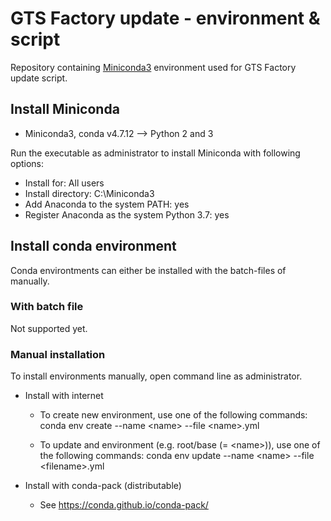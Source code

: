 # GTS Factory update - environment & script
Repository containing [Miniconda3](https://docs.conda.io) environment used for GTS Factory update script.

## Install Miniconda
- Miniconda3, conda v4.7.12 --> Python 2 and 3

Run the executable as administrator to install Miniconda with following options:
- Install for: All users
- Install directory: C:\Miniconda3
- Add Anaconda to the system PATH: yes
- Register Anaconda as the system Python 3.7: yes

## Install conda environment
Conda environtments can either be installed with the batch-files of manually.

### With batch file
Not supported yet.

### Manual installation
To install environments manually, open command line as administrator.
- Install with internet
	- To create new environment, use one of the following commands:
 	  conda env create --name \<name\> --file \<name\>.yml

	- To update and environment (e.g. root/base (= \<name\>)), use one of the following commands:
	  conda env update --name \<name\> --file \<filename\>.yml

- Install with conda-pack (distributable)
	- See https://conda.github.io/conda-pack/
